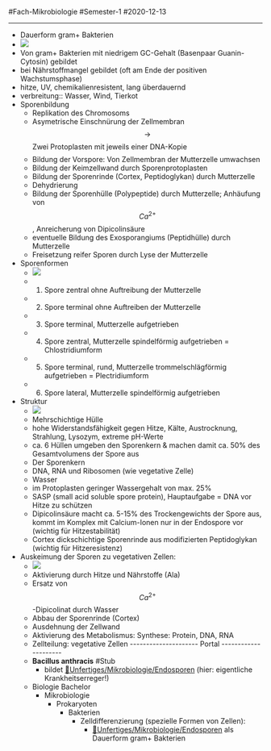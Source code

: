 #Fach-Mikrobiologie  #Semester-1 #2020-12-13

---

- Dauerform gram+ Bakterien
- ![](https://remnote-user-data.s3.amazonaws.com/KjxApd_1b7h_WqV2nZzP3MMCjE0o2-tRiLwj8fC-L14E6o84zcwJ5hdh2L1xRQ3Z5Xqm3sRuWM2_TG8CnVdu_jLiy26IwPDmN6m2rDIVmTbnq7rek2cE827YGWLQF6Dd)  
- Von gram+ Bakterien mit niedrigem GC-Gehalt (Basenpaar Guanin-Cytosin) gebildet
- bei Nährstoffmangel gebildet (oft am Ende der positiven Wachstumsphase)
- hitze, UV, chemikalienresistent, lang überdauernd
- verbreitung:: Wasser, Wind, Tierkot
- Sporenbildung
	- Replikation des Chromosoms
	- Asymetrische Einschnürung der Zellmembran $$ \rightarrow $$ Zwei Protoplasten mit jeweils einer DNA-Kopie$$$$
	- Bildung der Vorspore: Von Zellmembran der Mutterzelle umwachsen
	- Bildung der Keimzellwand durch Sporenprotoplasten
	- Bildung der Sporenrinde (Cortex, Peptidoglykan) durch Mutterzelle
	- Dehydrierung
	- Bildung der Sporenhülle (Polypeptide) durch Mutterzelle; Anhäufung von $$ Ca^{2+} $$, Anreicherung von Dipicolinsäure
	- eventuelle Bildung des Exosporangiums (Peptidhülle) durch Mutterzelle
	- Freisetzung reifer Sporen durch Lyse der Mutterzelle
- Sporenformen
	- ![](https://remnote-user-data.s3.amazonaws.com/7QtNztIjoWoQGghVkz-cgHK8OP3l4_Y4oMvA-Ot0ttoDAyLPgR-OxQo3Fyqg0WKs4CU9FsVd5ht6P6vcoPa5-deYhGolspOswh8qD7I4-EN5nSEAAfdCIVXcQMnDMe4U)
	- 1) Spore zentral ohne Auftreibung der Mutterzelle
	- 2) Spore terminal ohne Auftreiben der Mutterzelle
	- 3) Spore terminal, Mutterzelle aufgetrieben
	- 4) Spore zentral, Mutterzelle spindelförmig aufgetrieben = Chlostridiumform
	- 5) Spore terminal, rund, Mutterzelle trommelschlägförmig aufgetrieben = Plectridiumform
	- 6) Spore lateral, Mutterzelle spindelförmig aufgetrieben
- Struktur
	- ![](https://remnote-user-data.s3.amazonaws.com/uZbvZIW2fb4cC7aXb5igfyaCn9t9lX9l9iC_5jKdhoncAihZMaWfgzVxBx3Wj8NExUxqbtmUBKHM6_8cVfp6QTMYn_sKLrsWbdqjSq5r2dh52n7xNO7CtGmKrNTEh8U9)  
	- Mehrschichtige Hülle
	- hohe Widerstandsfähigkeit gegen Hitze, Kälte, Austrocknung, Strahlung, Lysozym, extreme pH-Werte
	- ca. 6 Hüllen umgeben den Sporenkern & machen damit ca. 50% des Gesamtvolumens der Spore aus
	- Der Sporenkern
	- DNA, RNA und Ribosomen (wie vegetative Zelle)
	- Wasser
	- im Protoplasten geringer Wassergehalt von max. 25%
	- SASP (small acid soluble spore protein), Hauptaufgabe = DNA vor Hitze zu schützen
	- Dipicolinsäure macht ca. 5-15% des Trockengewichts der Spore aus, kommt im Komplex mit Calcium-Ionen nur in der Endospore vor (wichtig für Hitzestabilität)
	- Cortex dickschichtige Sporenrinde aus modifizierten Peptidoglykan (wichtig für Hitzeresistenz)
- Auskeimung der Sporen zu vegetativen Zellen:
	- ![](https://remnote-user-data.s3.amazonaws.com/DjsRSbp5L2Y6zMOq0is0IhTVH6_2h8-CFyahXbVPvj7W_p1b8Sj4rlKFjn7jUJ5t6azbSeSfPPI2jxc8pD__fD23vEvxJ5Ug6AfxHU11--FQO1DSrRAhuYGELQQ9D98E)
	- Aktivierung durch Hitze und Nährstoffe (Ala)
	- Ersatz von $$ Ca^{2+} $$-Dipicolinat durch Wasser
	- Abbau der Sporenrinde (Cortex)
	- Ausdehnung der Zellwand
	- Aktivierung des Metabolismus: Synthese: Protein, DNA, RNA
	- Zellteilung: vegetative Zellen
--------------------- Portal ---------------------
	-  __Bacillus anthracis__  #Stub
		- bildet [📂Unfertiges/Mikrobiologie/Endosporen](%F0%9F%93%82Unfertiges/Mikrobiologie/Endosporen.md) (hier: eigentliche Krankheitserreger!)
	- Biologie Bachelor
		- Mikrobiologie
			- Prokaryoten
				- Bakterien
					- Zelldifferenzierung (spezielle Formen von Zellen):
						- [📂Unfertiges/Mikrobiologie/Endosporen](%F0%9F%93%82Unfertiges/Mikrobiologie/Endosporen.md) als Dauerform gram+ Bakterien
